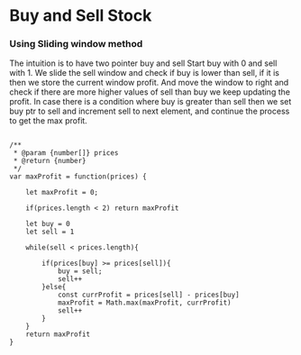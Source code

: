 # Buy and Sell Stock

### Using Sliding window method

The intuition is to have two pointer buy and sell
Start buy with 0 and sell with 1. We slide the sell window and check if
buy is lower than sell, if it is then we store the current window profit.
And move the window to right and check if there are more higher values of sell
than buy we keep updating the profit. In case there is a condition where buy is
greater than sell then we set buy ptr to sell and increment sell to next element,
and continue the process to get the max profit.

```

/**
 * @param {number[]} prices
 * @return {number}
 */
var maxProfit = function(prices) {

    let maxProfit = 0;

    if(prices.length < 2) return maxProfit

    let buy = 0
    let sell = 1

    while(sell < prices.length){

        if(prices[buy] >= prices[sell]){
            buy = sell;
            sell++
        }else{
            const currProfit = prices[sell] - prices[buy]
            maxProfit = Math.max(maxProfit, currProfit)
            sell++
        }
    }
    return maxProfit
}

```
